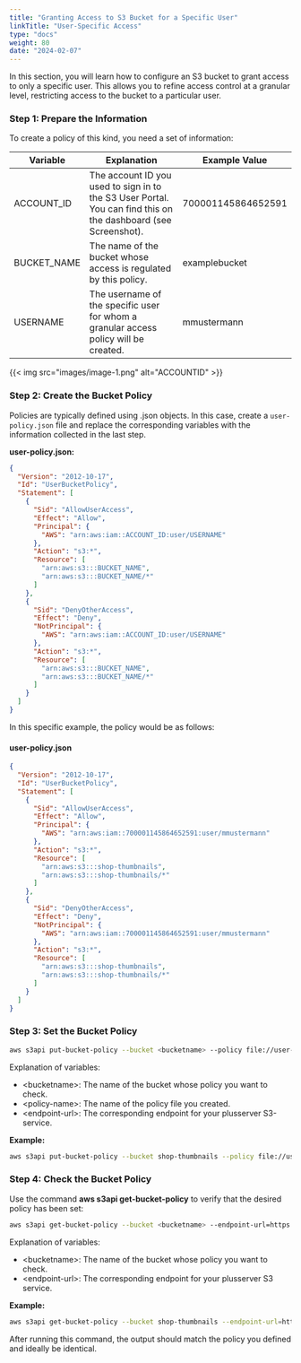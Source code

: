 ```yaml
---
title: "Granting Access to S3 Bucket for a Specific User"
linkTitle: "User-Specific Access"
type: "docs"
weight: 80
date: "2024-02-07"
---
```


In this section, you will learn how to configure an S3 bucket to grant access to only a specific user. This allows you to refine access control at a granular level, restricting access to the bucket to a particular user.

### Step 1: Prepare the Information

To create a policy of this kind, you need a set of information:

| Variable    | Explanation                                                                                                    | Example Value      |
| ----------- | -------------------------------------------------------------------------------------------------------------- | ------------------ |
| ACCOUNT_ID  | The account ID you used to sign in to the S3 User Portal. You can find this on the dashboard (see Screenshot). | 700001145864652591 |
| BUCKET_NAME | The name of the bucket whose access is regulated by this policy.                                               | examplebucket      |
| USERNAME    | The username of the specific user for whom a granular access policy will be created.                           | mmustermann        |

{{< img src="images/image-1.png" alt="ACCOUNTID" >}}

### Step 2: Create the Bucket Policy

Policies are typically defined using .json objects. In this case, create a `user-policy.json` file and replace the corresponding variables with the information collected in the last step.

**user-policy.json:**

```json
{
  "Version": "2012-10-17",
  "Id": "UserBucketPolicy",
  "Statement": [
    {
      "Sid": "AllowUserAccess",
      "Effect": "Allow",
      "Principal": {
        "AWS": "arn:aws:iam::ACCOUNT_ID:user/USERNAME"
      },
      "Action": "s3:*",
      "Resource": [
        "arn:aws:s3:::BUCKET_NAME",
        "arn:aws:s3:::BUCKET_NAME/*"
      ]
    },
    {
      "Sid": "DenyOtherAccess",
      "Effect": "Deny",
      "NotPrincipal": {
        "AWS": "arn:aws:iam::ACCOUNT_ID:user/USERNAME"
      },
      "Action": "s3:*",
      "Resource": [
        "arn:aws:s3:::BUCKET_NAME",
        "arn:aws:s3:::BUCKET_NAME/*"
      ]
    }
  ]
}
```

In this specific example, the policy would be as follows:

#### user-policy.json

```json
{
  "Version": "2012-10-17",
  "Id": "UserBucketPolicy",
  "Statement": [
    {
      "Sid": "AllowUserAccess",
      "Effect": "Allow",
      "Principal": {
        "AWS": "arn:aws:iam::700001145864652591:user/mmustermann"
      },
      "Action": "s3:*",
      "Resource": [
        "arn:aws:s3:::shop-thumbnails",
        "arn:aws:s3:::shop-thumbnails/*"
      ]
    },
    {
      "Sid": "DenyOtherAccess",
      "Effect": "Deny",
      "NotPrincipal": {
        "AWS": "arn:aws:iam::700001145864652591:user/mmustermann"
      },
      "Action": "s3:*",
      "Resource": [
        "arn:aws:s3:::shop-thumbnails",
        "arn:aws:s3:::shop-thumbnails/*"
      ]
    }
  ]
}
```

### Step 3: Set the Bucket Policy

```bash
aws s3api put-bucket-policy --bucket <bucketname> --policy file://user-policy.json --endpoint-url=https://<endpoint-url>
```

Explanation of variables:

- \<bucketname>: The name of the bucket whose policy you want to check.
- \<policy-name>: The name of the policy file you created.
- \<endpoint-url>: The corresponding endpoint for your plusserver S3-service.

**Example:**

```bash
aws s3api put-bucket-policy --bucket shop-thumbnails --policy file://user-policy.json --endpoint-url=https://s3.de-west-1.psmanaged.com
```

### Step 4: Check the Bucket Policy

Use the command **aws s3api get-bucket-policy** to verify that the desired policy has been set:

```bash
aws s3api get-bucket-policy --bucket <bucketname> --endpoint-url=https://<endpoint-url>
```

Explanation of variables:

- \<bucketname>: The name of the bucket whose policy you want to check.
- \<endpoint-url>: The corresponding endpoint for your plusserver S3 service.

**Example:**

```bash
aws s3api get-bucket-policy --bucket shop-thumbnails --endpoint-url=https://s3.de-west-1.psmanaged.com
```

After running this command, the output should match the policy you defined and ideally be identical.
